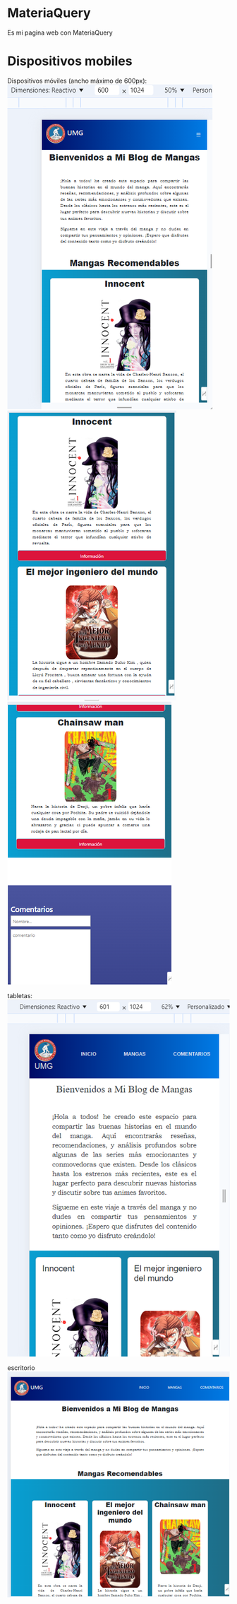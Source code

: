 # MateriaQuery
Es mi pagina web con MateriaQuery

# Dispositivos mobiles
Dispositivos móviles (ancho máximo de 600px):
![alt text](<capturas/part1 600.png>)
![alt text](<capturas/Part2 600.png>) 
![alt text](<capturas/Part3 600.png>)

tabletas:
![alt text](capturas/tabletas.png)

escritorio
![alt text](capturas/escritorio.png)


